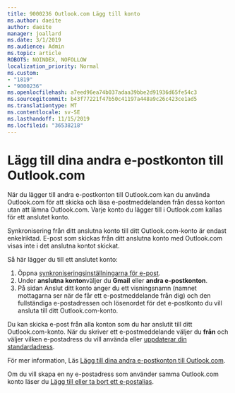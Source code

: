 ```yaml
---
title: 9000236 Outlook.com Lägg till konto
ms.author: daeite
author: daeite
manager: joallard
ms.date: 3/1/2019
ms.audience: Admin
ms.topic: article
ROBOTS: NOINDEX, NOFOLLOW
localization_priority: Normal
ms.custom:
- "1819"
- "9000236"
ms.openlocfilehash: a7eed96ea74b037adaa39bbe2d91936d65fe54c3
ms.sourcegitcommit: b43f77221f47b50c41197a448a9c26c423ce1ad5
ms.translationtype: MT
ms.contentlocale: sv-SE
ms.lasthandoff: 11/15/2019
ms.locfileid: "36538218"
---
```

# <a name="add-your-other-email-accounts-to-outlookcom"></a>Lägg till dina andra e-postkonton till Outlook.com

När du lägger till andra e-postkonton till Outlook.com kan du använda Outlook.com för att skicka och läsa e-postmeddelanden från dessa konton utan att lämna Outlook.com. Varje konto du lägger till i Outlook.com kallas för ett anslutet konto.

Synkronisering från ditt anslutna konto till ditt Outlook.com-konto är endast enkelriktad. E-post som skickas från ditt anslutna konto med Outlook.com visas inte i det anslutna kontot skickat.

Så här lägger du till ett anslutet konto:

1. Öppna [synkroniseringsinställningarna för e-post](https://go.microsoft.com/fwlink/?linkid=875264).
2. Under **anslutna konton**väljer du **Gmail** eller **andra e-postkonton**.
3. På sidan Anslut ditt konto anger du ett visningsnamn (namnet mottagarna ser när de får ett e-postmeddelande från dig) och den fullständiga e-postadressen och lösenordet för det e-postkonto du vill ansluta till ditt Outlook.com-konto.

Du kan skicka e-post från alla konton som du har anslutit till ditt Outlook.com-konto. När du skriver ett e-postmeddelande väljer du **från** och väljer vilken e-postadress du vill använda eller [uppdaterar din standardadress](https://go.microsoft.com/fwlink/?linkid=875264).

För mer information, Läs [Lägg till dina andra e-postkonton till Outlook.com](https://support.office.com/article/c5224df4-5885-4e79-91ba-523aa743f0ba?wt.mc_id=Office_Outlook_com_Alchemy).

Om du vill skapa en ny e-postadress som använder samma Outlook.com konto läser du [Lägg till eller ta bort ett e-postalias](https://support.office.com/article/459b1989-356d-40fa-a689-8f285b13f1f2?wt.mc_id=Office_Outlook_com_Alchemy).